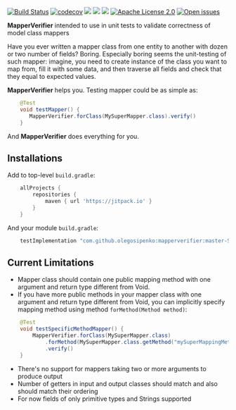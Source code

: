 [![Build Status](https://travis-ci.org/olegosipenko/mapperverifier.svg?branch=master)](https://travis-ci.org/olegosipenko/mapperverifier)
[![codecov](https://codecov.io/gh/olegosipenko/mapperverifier/branch/master/graph/badge.svg)](https://codecov.io/gh/olegosipenko/mapperverifier)
<a href="http://www.methodscount.com/?lib=com.github.olegosipenko%3Amapperverifier%3Amaster-SNAPSHOT"><img src="https://img.shields.io/badge/Methods count-636-e91e63.svg"/></a>
<a href="http://www.methodscount.com/?lib=com.github.olegosipenko%3Amapperverifier%3Amaster-SNAPSHOT"><img src="https://img.shields.io/badge/Size-80 KB-e91e63.svg"/></a>
[![](https://jitpack.io/v/olegosipenko/mapperverifier.svg)](https://jitpack.io/#olegosipenko/mapperverifier)
[![Apache License 2.0](https://img.shields.io/:license-Apache%20License%202.0-blue.svg?style=plastic)](https://github.com/olegosipenko/mapperverifier/blob/master/LICENSE.md)
[![Open issues](https://img.shields.io/github/issues/olegosipenko/mapperverifier.svg?style=plastic)](https://github.com/olegosipenko/mapperverifier/issues)

**MapperVerifier** intended to use in unit tests to validate correctness of model class mappers

Have you ever written a mapper class from one entity to another with dozen or two number of fields? Boring. Especially boring seems the unit-testing of such mapper: imagine, you need to create instance of the class you want to map from, fill it with some data, and then traverse all fields and check that they equal to expected values.

**MapperVerifier** helps you. Testing mapper could be as simple as:

```java
    @Test
    void testMapper() {
       MapperVerifier.forClass(MySuperMapper.class).verify()
    }
```

And **MapperVerifier** does everything for you.

Installations
---

Add to top-level `build.gradle`:
```groovy
    allProjects {
        repositories {
            maven { url 'https://jitpack.io' }
        }
    }
```

And your module `build.gradle`:
```groovy
    testImplementation "com.github.olegosipenko:mapperverifier:master-SNAPSHOT"
```

Current Limitations
---
* Mapper class should contain one public mapping method with one argument and return type different from Void.
* If you have more public methods in your mapper class with one argument and return type different from Void, you can implicitly specify mapping method using method `forMethod(Method method)`:

```java
    @Test
    void testSpecificMethodMapper() {
        MapperVerifier.forClass(MySuperMapper.class)
            .forMethod(MySuperMapper.class.getMethod("mySuperMappingMethod"))
            .verify()
    }
```
* There's no support for mappers taking two or more arguments to produce output
* Number of getters in input and output classes should match and also should match their ordering
* For now fields of only primitive types and Strings supported
